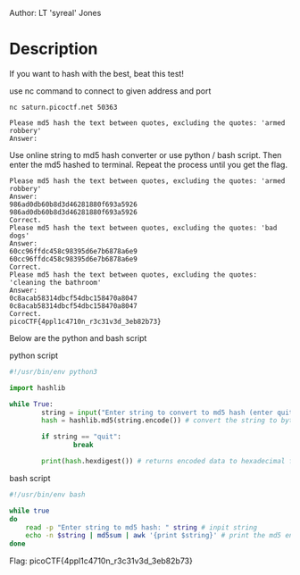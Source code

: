 Author: LT 'syreal' Jones       
# Description   
If you want to hash with the best, beat this test!

use nc command to connect to given address and port
```console
nc saturn.picoctf.net 50363
```

```console
Please md5 hash the text between quotes, excluding the quotes: 'armed robbery'
Answer:
```
Use online string to md5 hash converter or use python / bash script. Then enter the md5 hashed to terminal. Repeat the process until you get the flag.
```console
Please md5 hash the text between quotes, excluding the quotes: 'armed robbery'
Answer: 
986ad0db60b8d3d46281880f693a5926
986ad0db60b8d3d46281880f693a5926
Correct.
Please md5 hash the text between quotes, excluding the quotes: 'bad dogs'
Answer: 
60cc96ffdc458c98395d6e7b6878a6e9
60cc96ffdc458c98395d6e7b6878a6e9
Correct.
Please md5 hash the text between quotes, excluding the quotes: 'cleaning the bathroom'
Answer: 
0c8acab58314dbcf54dbc158470a8047
0c8acab58314dbcf54dbc158470a8047
Correct.
picoCTF{4ppl1c4710n_r3c31v3d_3eb82b73}
```

Below are the python and bash script

python script
```python
#!/usr/bin/env python3

import hashlib

while True:
        string = input("Enter string to convert to md5 hash (enter quit to quit): ") #input string
        hash = hashlib.md5(string.encode()) # convert the string to byte equivalent so it can be hash

        if string == "quit":
                break

        print(hash.hexdigest()) # returns encoded data to hexadecimal format
```

bash script
```bash
#!/usr/bin/env bash

while true
do
    read -p "Enter string to md5 hash: " string # inpit string
    echo -n $string | md5sum | awk '{print $string}' # print the md5 encoded string
done

```
Flag: picoCTF{4ppl1c4710n_r3c31v3d_3eb82b73}
